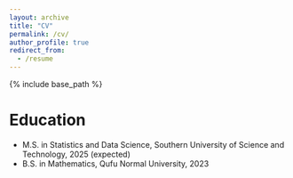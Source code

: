 ```yaml
---
layout: archive
title: "CV"
permalink: /cv/
author_profile: true
redirect_from:
  - /resume
---
```


{% include base_path %}

Education
======
* M.S. in Statistics and Data Science, Southern University of Science and Technology, 2025 (expected)
* B.S. in Mathematics, Qufu Normal University, 2023
  
